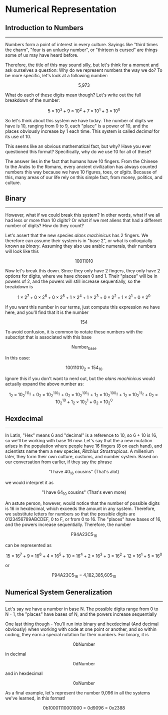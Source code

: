 # Numerical Representation

## Introduction to Numbers
___
Numbers form a point of interest in every culture. Sayings like "third times the charm", "four is an unlucky number", or "thirteen is cursed" are things some of us may have heard before.

Therefore, the title of this may sound silly, but let's think for a moment and ask ourselves a question: Why do we represent numbers the way we do? To be more specific, let's look at a following number:

<div style="text-align: center", size="4">

5,973 

</div>

What do each of these digits mean though? Let's write out the full breakdown of the number:<br />

<div style="text-align: center"> 

$$5\times10^3+9\times10^2+7\times10^1+3\times10^0$$

</div>

So let's think about this system we have today. The number of digits we have is 10, ranging from 0 to 9, each "place" is a power of 10, and the places obviously increase by 1 each time. This system is called *decimal* for its use of 10.

This seems like an obvious mathematical fact, but why? Have you ever questioned this format? Specifically, why do we use 10 for all of these? 

The answer lies in the fact that humans have 10 fingers. From the Chinese to the Arabs to the Romans, every ancient civilization has always counted numbers this way because we have 10 figures, toes, or *digits*. Because of this, many areas of our life rely on this simple fact, from money, politics, and culture.

## Binary
___

However, what if we could break this system? In other words, what if we all had less or more than 10 digits? Or what if we met aliens that had a different number of digits? How do they count?

Let's assert that the new species *alans machinicus* has 2 fingers. We therefore can assume their system is in "base 2", or what is colloquially known as *binary*. Assuming they also use arabic numerals, their numbers will look like this

<div style="text-align: center", size="4">

10011010

</div>

Now let's break this down. Since they only have 2 fingers, they only have 2 options for digits, where we have chosen 0 and 1. Their "places" will be in powers of 2, and the powers will still increase sequentially, so the breakdown is

<div style="text-align: center"> 

$$1\times2^7+0\times2^6+0\times2^5+1\times2^4+1\times2^3+0\times2^2+1\times2^1+0\times2^0$$

</div>

If you want this number in our terms, just compute this expression we have here, and you'll find that it is the number

<div style="text-align: center", size="4">

154

</div>

To avoid confusion, it is common to notate these numbers with the subscript that is associated with this base

<div style="text-align: center", size="4">

Number<sub>base</sub>

</div>

In this case:

<div style="text-align: center", size="4">

10011010<sub>2</sub> = 154<sub>10</sub>

</div>

Ignore this if you don't want to nerd out, but the *alans machinicus* would actually expand the above number as:

<div style="text-align: center"> 

$$1_2\times10_2 ^{111_2}+0_2\times10_2^{110_2}+0_2\times10_2^{101_2}+1_2\times10_2^{100_2}+1_2\times10_2^{11_2}+0_2\times10_2^{10}+1_2\times10_2^1+0_2\times10_2^0$$

</div>


## Hexdecimal
___

In Latin, "Hex" means 6 and "decimal" is a reference to 10, so 6 + 10 is 16, so we'll be working with base 16 now. Let's say that the a new mutation arises in the population where people have 16 fingers (8 on each hand), and scientists name them a new species, *Ritchius Strostrupicus*. A millenium later, they form their own culture, customs, and number system. Based on our conversation from earlier, if they say the phrase


<div style="text-align: center", size="4">

"I have 40<sub>16</sub> cousins" (That's alot)

</div>

we would interpret it as

<div style="text-align: center", size="4">

"I have 64<sub>10</sub> cousins" (That's even more)

</div>

An astute person, however, would notice that the number of possible digits is 16 in hexdecimal, which exceeds the amount in any system. Therefore, we substitute letters for numbers so that the possible digits are 0123456789ABCDEF, 0 to F, or from 0 to 16. The "places" have bases of 16, and the powers increase sequentially. Therefore, the number

<div style="text-align: center", size="4">

F94A23C5<sub>16</sub>

</div>

can be represented as

<div style="text-align: center"> 

$$15\times16^7+9\times16^6+4\times16^5+10\times16^4+2\times16^3+3\times16^2+12\times16^1+5\times16^0$$

</div>

or

<div style="text-align: center"> 

F94A23C5<sub>16</sub> = 4,182,385,605<sub>10</sub>

</div>

## Numerical System Generalization
___

Let's say we have a number in base N. The possible digits range from 0 to N - 1, the "places" have bases of N, and the powers increase sequentially

One last thing though - You'll run into binary and hexdecimal (And decimal obviously) when working with code at one point or another, and so within coding, they earn a special notation for their numbers. For binary, it is

<div style="text-align: center"> 

0bNumber

</div>

in decimal

<div style="text-align: center"> 

0dNumber

</div>

and in hexdecimal

<div style="text-align: center"> 

0xNumber

</div>

As a final example, let's represent the number 9,096 in all the systems we've learned, in this format!

<div style="text-align: center"> 

0b10001110001000 = 0d9096 = 0x2388

</div>